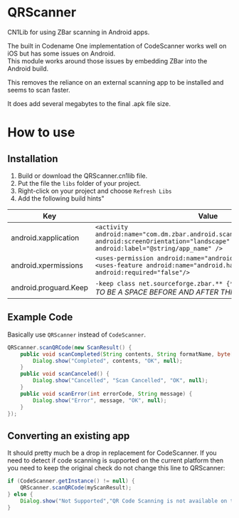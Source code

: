 QRScanner
=========

CN1Lib for using ZBar scanning in Android apps.

The built in Codename One implementation of CodeScanner works well on iOS but has some issues on Android.  
This module works around those issues by embedding ZBar into the Android build.

This removes the reliance on an external scanning app to be installed and seems to scan faster.

It does add several megabytes to the final .apk file size.

How to use
==========

Installation
------------

1. Build or download the QRScanner.cn1lib file.
2. Put the file the `libs` folder of your project.
3. Right-click on your project and choose `Refresh Libs`
4. Add the following build hints"

|Key                  |Value                                                                                                                                             |
|---------------------|--------------------------------------------------------------------------------------------------------------------------------------------------|
|android.xapplication |`<activity android:name="com.dm.zbar.android.scanner.ZBarScannerActivity" android:screenOrientation="landscape" android:label="@string/app_name" />`|
|android.xpermissions |`<uses-permission android:name="android.permission.CAMERA"/><uses-feature android:name="android.hardware.camera" android:required="false"/>`        |
|android.proguard.Keep|` -keep class net.sourceforge.zbar.** {*;} `*NOTE THERE NEEDS TO BE A SPACE BEFORE AND AFTER THIS VALUE*                                           | 

Example Code
------------
Basically use `QRScanner` instead of `CodeScanner`.

```java
QRScanner.scanQRCode(new ScanResult() {
    public void scanCompleted(String contents, String formatName, byte[] rawBytes) {
        Dialog.show("Completed", contents, "OK", null);
    }
    public void scanCanceled() {
        Dialog.show("Cancelled", "Scan Cancelled", "OK", null);
    }
    public void scanError(int errorCode, String message) {
        Dialog.show("Error", message, "OK", null);
    }
});
```

Converting an existing app
--------------------------

It should pretty much be a drop in replacement for CodeScanner.  If you need to detect if code scanning is supported on the current platform then you need to keep the original check
do not change this line to QRScanner:

```java
if (CodeScanner.getInstance() != null) {
    QRScanner.scanQRCode(myScanResult);
} else {
    Dialog.show("Not Supported","QR Code Scanning is not available on this device","OK",null);
}
```
